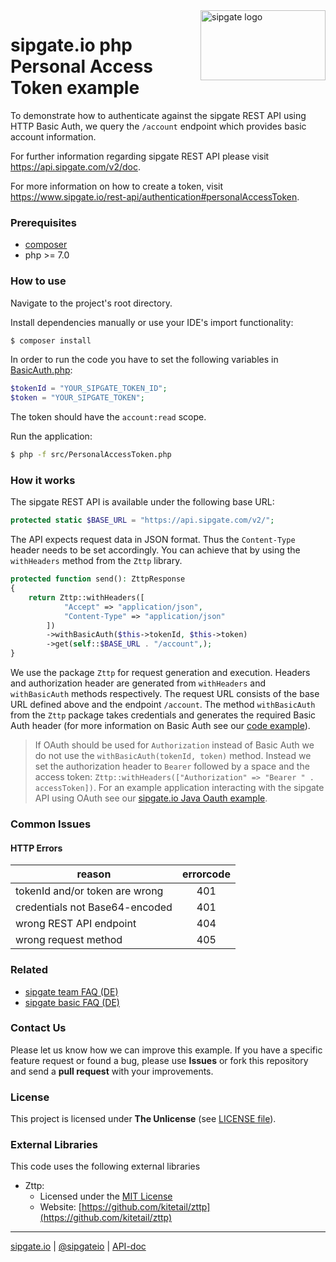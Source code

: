 <img src="https://www.sipgatedesign.com/wp-content/uploads/wort-bildmarke_positiv_2x.jpg" alt="sipgate logo" title="sipgate" align="right" height="112" width="200"/>

# sipgate.io php Personal Access Token example

To demonstrate how to authenticate against the sipgate REST API using HTTP Basic Auth, we query the `/account` endpoint which provides basic account information.

For further information regarding sipgate REST API please visit https://api.sipgate.com/v2/doc.

For more information on how to create a token, visit https://www.sipgate.io/rest-api/authentication#personalAccessToken.

### Prerequisites

- [composer](https://getcomposer.org)
- php >= 7.0

### How to use

Navigate to the project's root directory.

Install dependencies manually or use your IDE's import functionality:

```bash
$ composer install
```

In order to run the code you have to set the following variables in [BasicAuth.php](src/BasicAuth.php):

```php
$tokenId = "YOUR_SIPGATE_TOKEN_ID";
$token = "YOUR_SIPGATE_TOKEN";
```
The token should have the `account:read` scope.


Run the application:

```bash
$ php -f src/PersonalAccessToken.php
```

### How it works

The sipgate REST API is available under the following base URL:

```php
protected static $BASE_URL = "https://api.sipgate.com/v2/";
```

The API expects request data in JSON format. Thus the `Content-Type` header needs to be set accordingly. You can achieve that by using the `withHeaders` method from the `Zttp` library.

```php
protected function send(): ZttpResponse
{
    return Zttp::withHeaders([
            "Accept" => "application/json",
            "Content-Type" => "application/json"
        ])
        ->withBasicAuth($this->tokenId, $this->token)
        ->get(self::$BASE_URL . "/account",);
}
```

We use the package `Zttp` for request generation and execution. Headers and authorization header are generated from `withHeaders` and `withBasicAuth` methods respectively. The request URL consists of the base URL defined above and the endpoint `/account`. The method `withBasicAuth` from the `Zttp` package takes credentials and generates the required Basic Auth header (for more information on Basic Auth see our [code example](https://github.com/sipgate-io/sipgateio-basicauth-java)).

> If OAuth should be used for `Authorization` instead of Basic Auth we do not use the `withBasicAuth(tokenId, token)` method. Instead we set the authorization header to `Bearer` followed by a space and the access token: `Zttp::withHeaders(["Authorization" => "Bearer " . accessToken])`. For an example application interacting with the sipgate API using OAuth see our [sipgate.io Java Oauth example](https://github.com/sipgate-io/sipgateio-oauth-java).

### Common Issues

#### HTTP Errors

| reason                         | errorcode |
| ------------------------------ | :-------: |
| tokenId and/or token are wrong |    401    |
| credentials not Base64-encoded |    401    |
| wrong REST API endpoint        |    404    |
| wrong request method           |    405    |

### Related

- [sipgate team FAQ (DE)](https://teamhelp.sipgate.de/hc/de)
- [sipgate basic FAQ (DE)](https://basicsupport.sipgate.de/hc/de)

### Contact Us

Please let us know how we can improve this example.
If you have a specific feature request or found a bug, please use **Issues** or fork this repository and send a **pull request** with your improvements.

### License

This project is licensed under **The Unlicense** (see [LICENSE file](./LICENSE)).

### External Libraries

This code uses the following external libraries

- Zttp:
  - Licensed under the [MIT License](https://opensource.org/licenses/MIT)
  - Website: [https://github.com/kitetail/zttp](https://github.com/kitetail/zttp)

---

[sipgate.io](https://www.sipgate.io) | [@sipgateio](https://twitter.com/sipgateio) | [API-doc](https://api.sipgate.com/v2/doc)
